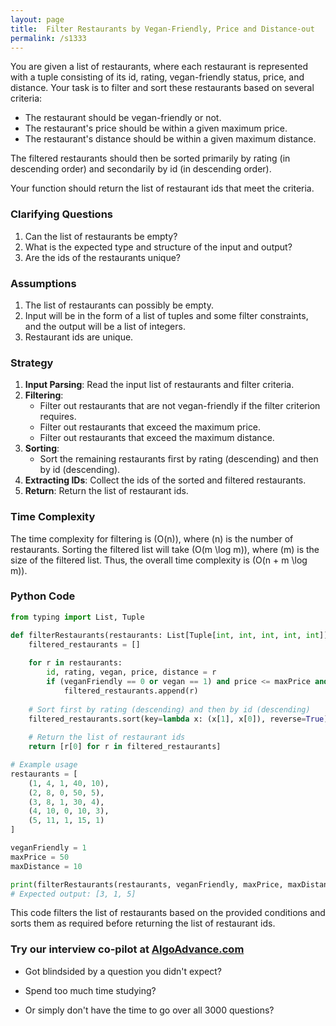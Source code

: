```yaml
---
layout: page
title:  Filter Restaurants by Vegan-Friendly, Price and Distance-out
permalink: /s1333
---
```


You are given a list of restaurants, where each restaurant is represented with a tuple consisting of its id, rating, vegan-friendly status, price, and distance. Your task is to filter and sort these restaurants based on several criteria:
- The restaurant should be vegan-friendly or not.
- The restaurant's price should be within a given maximum price.
- The restaurant's distance should be within a given maximum distance.

The filtered restaurants should then be sorted primarily by rating (in descending order) and secondarily by id (in descending order).

Your function should return the list of restaurant ids that meet the criteria.

### Clarifying Questions
1. Can the list of restaurants be empty?
2. What is the expected type and structure of the input and output?
3. Are the ids of the restaurants unique?

### Assumptions
1. The list of restaurants can possibly be empty.
2. Input will be in the form of a list of tuples and some filter constraints, and the output will be a list of integers.
3. Restaurant ids are unique.

### Strategy
1. **Input Parsing**: Read the input list of restaurants and filter criteria.
2. **Filtering**:
   - Filter out restaurants that are not vegan-friendly if the filter criterion requires.
   - Filter out restaurants that exceed the maximum price.
   - Filter out restaurants that exceed the maximum distance.
3. **Sorting**:
   - Sort the remaining restaurants first by rating (descending) and then by id (descending).
4. **Extracting IDs**: Collect the ids of the sorted and filtered restaurants.
5. **Return**: Return the list of restaurant ids.

### Time Complexity
The time complexity for filtering is \(O(n)\), where \(n\) is the number of restaurants. Sorting the filtered list will take \(O(m \log m)\), where \(m\) is the size of the filtered list. Thus, the overall time complexity is \(O(n + m \log m)\).

### Python Code

```python
from typing import List, Tuple

def filterRestaurants(restaurants: List[Tuple[int, int, int, int, int]], veganFriendly: int, maxPrice: int, maxDistance: int) -> List[int]:
    filtered_restaurants = []
    
    for r in restaurants:
        id, rating, vegan, price, distance = r
        if (veganFriendly == 0 or vegan == 1) and price <= maxPrice and distance <= maxDistance:
            filtered_restaurants.append(r)
    
    # Sort first by rating (descending) and then by id (descending)
    filtered_restaurants.sort(key=lambda x: (x[1], x[0]), reverse=True)
    
    # Return the list of restaurant ids
    return [r[0] for r in filtered_restaurants]

# Example usage
restaurants = [
    (1, 4, 1, 40, 10),
    (2, 8, 0, 50, 5),
    (3, 8, 1, 30, 4),
    (4, 10, 0, 10, 3),
    (5, 11, 1, 15, 1)
]

veganFriendly = 1
maxPrice = 50
maxDistance = 10

print(filterRestaurants(restaurants, veganFriendly, maxPrice, maxDistance))
# Expected output: [3, 1, 5]
```

This code filters the list of restaurants based on the provided conditions and sorts them as required before returning the list of restaurant ids.


### Try our interview co-pilot at [AlgoAdvance.com](https://algoAdvance.com)

- Got blindsided by a question you didn't expect?

- Spend too much time studying?

- Or simply don't have the time to go over all 3000 questions?

